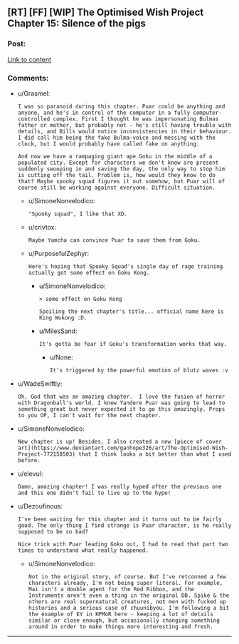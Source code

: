 ## [RT] [FF] [WIP] The Optimised Wish Project Chapter 15: Silence of the pigs

### Post:

[Link to content](https://www.fanfiction.net/s/12863641/15/The-Optimised-Wish-Project)

### Comments:

- u/Grasmel:
  ```
  I was so paranoid during this chapter. Puar could be anything and anyone, and he's in control of the computer in a fully computer-controlled complex. First I thought he was impersonating Bulmas father or mother, but probably not - he's still having trouble with details, and Bills would notice inconsistencies in their behaviour. I did call him being the fake Bulma-voice and messing with the clock, but I would probably have called fake on anything. 

  And now we have a rampaging giant ape Goku in the middle of a populated city. Except for characters we don't know are present suddenly swooping in and saving the day, the only way to stop him is cutting off the tail. Problem is, how would they know to do that? Maybe spooky squad figures it out somehow, but Puar will of course still be working against everyone. Difficult situation.
  ```

  - u/SimoneNonvelodico:
    ```
    "Spooky squad", I like that XD.
    ```

  - u/crivtox:
    ```
    Maybe Yamcha can convince Puar to save them from Goku.
    ```

  - u/PurposefulZephyr:
    ```
    Here's hoping that Spooky Squad's single day of rage training actually got some effect on Goku Kong.
    ```

    - u/SimoneNonvelodico:
      ```
      > some effect on Goku Kong

      Spoiling the next chapter's title... official name here is King Wukong :D.
      ```

    - u/MilesSand:
      ```
      It's gotta be fear if Goku's transformation works that way.
      ```

      - u/None:
        ```
        It’s triggered by the powerful emotion of blutz waves :v
        ```

- u/WadeSwiftly:
  ```
  Oh, God that was an amazing chapter.  I love the fusion of horror with Dragonball's world. I knew Yandere Puar was going to lead to something great but never expected it to go this amazingly. Props to you OP, I can't wait for the next chapter.
  ```

- u/SimoneNonvelodico:
  ```
  New chapter is up! Besides, I also created a new [piece of cover art](https://www.deviantart.com/ganhope326/art/The-Optimised-Wish-Project-772158503) that I think looks a bit better than what I used before.
  ```

- u/elevul:
  ```
  Damn, amazing chapter! I was really hyped after the previous one and this one didn't fail to live up to the hype!
  ```

- u/Dezoufinous:
  ```
  I've been waiting for this chapter and it turns out to be fairly good. The only thing I find strange is Puar character, is he really supposed to be so bad?

  Nice trick with Puar leading Goku out, I had to read that part two times to understand what really happened.
  ```

  - u/SimoneNonvelodico:
    ```
    Not in the original story, of course. But I've retconned a few characters already, I'm not being super literal. For example, Mai isn't a double agent for the Red Ribbon, and the Instruments aren't even a thing in the original DB. Spike & the others are real supernatural creatures, not men with fucked up histories and a serious case of chuunibyou. I'm following a bit the example of EY in HPMoR here - keeping a lot of details similar or close enough, but occasionally changing something around in order to make things more interesting and fresh.
    ```

---

